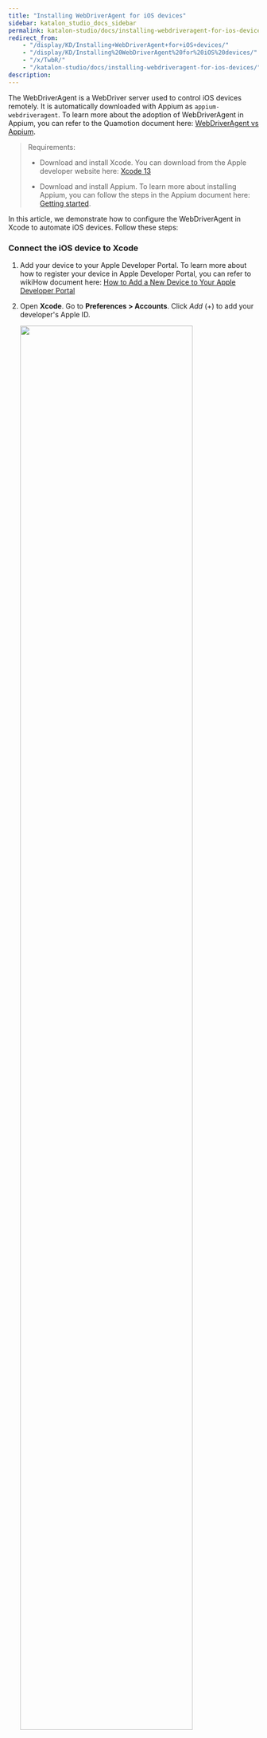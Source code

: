 ```yaml
---
title: "Installing WebDriverAgent for iOS devices"
sidebar: katalon_studio_docs_sidebar
permalink: katalon-studio/docs/installing-webdriveragent-for-ios-devices.html
redirect_from:
    - "/display/KD/Installing+WebDriverAgent+for+iOS+devices/"
    - "/display/KD/Installing%20WebDriverAgent%20for%20iOS%20devices/"
    - "/x/TwbR/"
    - "/katalon-studio/docs/installing-webdriveragent-for-ios-devices/"
description:
---
```


The WebDriverAgent is a WebDriver server used to control iOS devices remotely. It is automatically downloaded with Appium as `appium-webdriveragent`. To learn more about the adoption of WebDriverAgent in Appium, you can refer to the Quamotion document here: [WebDriverAgent vs Appium](https://www.quamotion.mobi/docs/xcuitrunner/webdriver-vs-appium/).

> Requirements:
>
> * Download and install Xcode. You can download from the Apple developer website here: [Xcode 13](https://developer.apple.com/xcode/)
> 
> * Download and install Appium. To learn more about installing Appium, you can follow the steps in the Appium document here: [Getting started](http://appium.io/docs/en/about-appium/getting-started/#installing-appium).


In this article, we demonstrate how to configure the WebDriverAgent in Xcode to automate iOS devices. Follow these steps:

### Connect the iOS device to Xcode

1. Add your device to your Apple Developer Portal. To learn more about how to register your device in Apple Developer Portal, you can refer to wikiHow document here: [How to Add a New Device to Your Apple Developer Portal](https://www.wikihow.com/Add-a-New-Device-to-Your-Apple-Developer-Portal)

2. Open **Xcode**. Go to **Preferences > Accounts**. Click *Add* (+) to add your developer's Apple ID.

   <img src="https://github.com/katalon-studio/docs-images/raw/master/katalon-studio/docs/installing-webdriveragent-for-ios-devices/add-apple-id.png" width=85%>

### Configure the WebDriverAgent

1. To navigate to the location of WebDriverAgent, open **Terminal**, copy and paste the command line arguement below:

   ```groovy
   cd /usr/local/lib/node_modules/appium/node_modules/appium-webdriveragent
   ```

   For Appium version 1.14.2 or older versions, copy the following command: 

   ```groovy
    cd /usr/local/lib/node_modules/appium/node_modules/appium-xcuitest-driver/webdriveragent
   ```

2. After go to the WebDriverAgent location, run the following command to initialize the **WebDriverAgent** project:

   ```groovy
    mkdir -p Resources/WebDriverAgent.bundle
   ```
   
   > **Note**
   >
   > For Appium version below 1.20.0, you also need to run the next script on the same terminal:
   >
   > ```groovy
   > sh ./Scripts/bootstrap.sh -d
   > ```

   > **Common issues**
   >
   > * Error code 13: re-run command with sudo: `sudo ./Scripts/bootstrap.sh -d`
   >
   > * Error _Error StackTrace: Cannot find module 'eslint-config-appium': _missing paramter `-d` when running `/Scripts/bootstrap.sh`


3. Return to Xcode to open **WebDriverAgent.xcodeproj** file:
   - Navigate to **File > Open** to browse **appium-webdriveragent** folder. 
   - In the opened folder, select **WebDriverAgent.xcodeproj** file. 

   <img src="https://github.com/katalon-studio/docs-images/raw/master/katalon-studio/docs/installing-webdriveragent-for-ios-devices/xcodeproj.png" width=85%>

4. After opening **WebDriverAgent.xcodeproj** file in Xcode, you need to build **WebDriverAgentLib** and **WebDriverAgentRunner**:

   - Select **WebDriverAgentLib**. In the **Signing & Capabilities** section, check the **Automatically manage signing** box, then choose a team.

      <img src="https://github.com/katalon-studio/docs-images/raw/master/katalon-studio/docs/installing-webdriveragent-for-ios-devices/lib.png" width=85%>

      On the menu bar, select **Product > Build**.
         <img src="https://github.com/katalon-studio/docs-images/raw/master/katalon-studio/docs/installing-webdriveragent-for-ios-devices/build-lib.png" width=85%>

   - Select **WebDriverAgentRunner**. In the **Signing & Capabilities** section, check **Automatically manage signing**, then choose a team. 
      <img src="https://github.com/katalon-studio/docs-images/raw/master/katalon-studio/docs/installing-webdriveragent-for-ios-devices/runner.png" width=85%>

      On the menu bar, select **Product > Build**.  
         <img src="https://github.com/katalon-studio/docs-images/raw/master/katalon-studio/docs/installing-webdriveragent-for-ios-devices/build-runner.png" width=85%>
